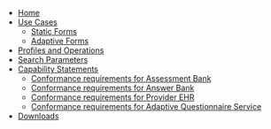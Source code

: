 
<!--{:.nav .navbar-nav} don't remove the line above - to add or remove a menu item commeent in or out - [Home](index.html)- [Use Cases...](guidance.html){: .dropdown-toggle data-toggle="dropdown"}  - [Patient Based Scheduling](patient-scheduling.html)  - [Provider based Scheduling](provider-scheduling.html)  {: .dropdown-menu}- [Operations](operations.html)- [Profiles/Extensions](profiles.html)- [Terminology](terminology.html)- [Capability Statements...](capstatements.html){: .dropdown-toggle data-toggle="dropdown"}  - [Conformance requirements for Server](CapabilityStatement-server.html)  - [Conformance requirements for Client](client-capstatement.html)  {: .dropdown-menu}- [Downloads](downloads.html)-->
<ul class="nav navbar-nav">
  <li>
    <a href="index.html">Home</a>
  </li>
<!--
  <li>
    <a href="guidance.html">Guidance</a>
  </li>
-->
  <li class="dropdown">
    <a href="#" data-toggle="dropdown" class="dropdown-toggle">Use Cases<b class="caret">
    </b>
  </a>
  <ul class="dropdown-menu">
    <li>
      <a href="static.html">Static Forms</a>
    </li>
    <li>
      <a href="adaptive.html">Adaptive Forms</a>
    </li>
  </ul>
</li>
<!--
<li>
  <a href="operations.html">Operations</a>
</li>
-->
<li>
  <a href="profiles.html">Profiles and Operations</a>
</li>
<!--
<li>
  <a href="terminology.html">Terminology</a>
</li>
-->
<li>
  <a href="searchparameters.html">Search Parameters</a>
</li>
<li class="dropdown">
  <a href="#" data-toggle="dropdown" class="dropdown-toggle">Capability Statements<b class="caret">
  </b>
</a>
<ul class="dropdown-menu">
<li>
  <a href="CapabilityStatement-assessmentbank.html">Conformance requirements for Assessment Bank</a>
</li>
<li>
  <a href="CapabilityStatement-answerbank.html">Conformance requirements for Answer Bank</a>
</li>

  <li>
    <a href="CapabilityStatement-argo-questionnaire-provider-ehr.html">Conformance requirements for Provider EHR</a>
  </li>
  <!--
  <li>
    <a href="CapabilityStatement-argonaut-questionnaire-client.html">Conformance requirements for Client</a>
  </li>
  -->
  <li>
    <a href="CapabilityStatement-adaptive-q-service.html">Conformance requirements for Adaptive Questionnaire Service</a>
  </li>
</ul>
</li>
<li>
  <a href="downloads.html">Downloads</a>
</li>
</ul>
